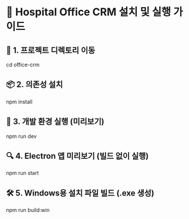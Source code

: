 # 🏥 Hospital Office CRM 설치 및 실행 가이드

## 📁 1. 프로젝트 디렉토리 이동
cd office-crm

## 📦 2. 의존성 설치
npm install

## 🚀 3. 개발 환경 실행 (미리보기)
npm run dev

## 🔍 4. Electron 앱 미리보기 (빌드 없이 실행)
npm run start

## 🛠️ 5. Windows용 설치 파일 빌드 (.exe 생성)
npm run build:win
